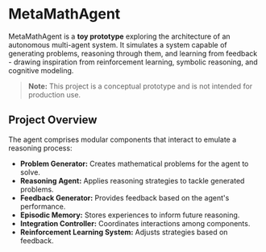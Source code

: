 # MetaMathAgent

MetaMathAgent is a **toy prototype** exploring the architecture of an autonomous multi-agent system. It simulates a system capable of generating problems, reasoning through them, and learning from feedback - drawing inspiration from reinforcement learning, symbolic reasoning, and cognitive modeling.

> **Note:** This project is a conceptual prototype and is not intended for production use.

## Project Overview

The agent comprises modular components that interact to emulate a reasoning process:

- **Problem Generator:** Creates mathematical problems for the agent to solve.
- **Reasoning Agent:** Applies reasoning strategies to tackle generated problems.
- **Feedback Generator:** Provides feedback based on the agent's performance.
- **Episodic Memory:** Stores experiences to inform future reasoning.
- **Integration Controller:** Coordinates interactions among components.
- **Reinforcement Learning System:** Adjusts strategies based on feedback.

